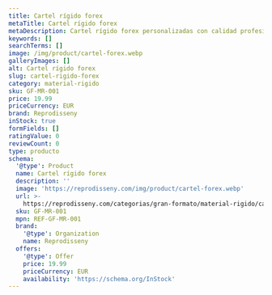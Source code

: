 ```yaml
---
title: Cartel rígido forex
metaTitle: Cartel rígido forex
metaDescription: Cartel rígido forex personalizadas con calidad profesional en Cataluña.
keywords: []
searchTerms: []
image: /img/product/cartel-forex.webp
galleryImages: []
alt: Cartel rígido forex
slug: cartel-rigido-forex
category: material-rigido
sku: GF-MR-001
price: 19.99
priceCurrency: EUR
brand: Reprodisseny
inStock: true
formFields: []
ratingValue: 0
reviewCount: 0
type: producto
schema:
  '@type': Product
  name: Cartel rígido forex
  description: ''
  image: 'https://reprodisseny.com/img/product/cartel-forex.webp'
  url: >-
    https://reprodisseny.com/categorias/gran-formato/material-rigido/cartel-rigido-forex
  sku: GF-MR-001
  mpn: REF-GF-MR-001
  brand:
    '@type': Organization
    name: Reprodisseny
  offers:
    '@type': Offer
    price: 19.99
    priceCurrency: EUR
    availability: 'https://schema.org/InStock'
---
```


